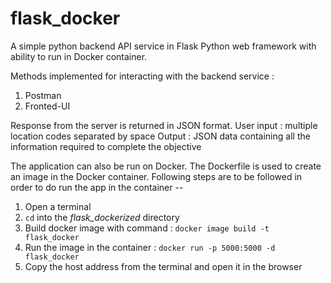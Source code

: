 # flask_docker
A simple python backend API service in Flask Python web framework with ability to run in Docker container.

Methods implemented for interacting with the backend service :
1. Postman
2. Fronted-UI

Response from the server is returned in JSON format.
User input : multiple location codes separated by space
Output : JSON data containing all the information required to complete the objective

The application can also be run on Docker. The Dockerfile is used to create an image in the Docker container. Following steps are to be followed in order to do run the app in the container --
1. Open a terminal
2. ``` cd ``` into the *flask_dockerized* directory
3. Build docker image with command : ``` docker image build -t flask_docker ```
4. Run the image in the container : ``` docker run -p 5000:5000 -d flask_docker ```
5. Copy the host address from the terminal and open it in the browser


